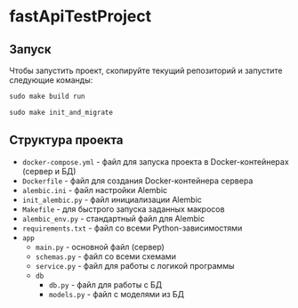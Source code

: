 # fastApiTestProject
## Запуск

Чтобы запустить проект, скопируйте текущий репозиторий и запустите следующие команды:

```cmd
sudo make build run
```

```cmd
sudo make init_and_migrate 
```

## Структура проекта

- `docker-compose.yml` - файл для запуска проекта в Docker-контейнерах (сервер и БД)
- `Dockerfile` - файл для создания Docker-контейнера сервера 
- `alembic.ini` - файл настройки Alembic
- `init_alembic.py` - файл инициализации Alembic 
- `Makefile` - для быстрого запуска заданных макросов
- `alembic_env.py` - стандартный файл для Alembic
- `requirements.txt` - файл со всеми Python-зависимостями
- `app`
  - `main.py` - основной файл (сервер)
  - `schemas.py` - файл со всеми схемами
  - `service.py` - файл для работы с логикой программы 
  - `db`
    - `db.py` - файл для работы с БД
    - `models.py` - файл с моделями из БД